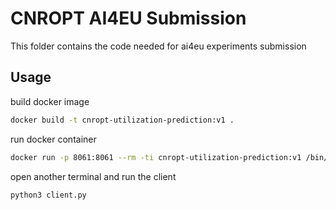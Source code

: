 # CNROPT AI4EU Submission

This folder contains the code needed for ai4eu experiments submission

## Usage

build docker image

```bash
docker build -t cnropt-utilization-prediction:v1 .
```

run docker container

```bash
docker run -p 8061:8061 --rm -ti cnropt-utilization-prediction:v1 /bin/bash
```

open another terminal and run the client

```bash
python3 client.py
```
